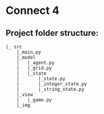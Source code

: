 # Connect 4

## Project folder structure:

```
|_ src
    |_main.py
    |_model
    |   |_agent.py
    |   |_grid.py
    |   |_state
    |       |_state.py
    |       |_integer_state.py
    |       |_string_state.py
    |_view
    |   |_game.py
    |_img
```

